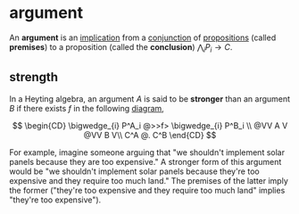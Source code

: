 # argument

<!-- prettier-ignore -->
An **argument** is an [implication](../math/type-theory/curry-howard.md) from a
[conjunction](../math/type-theory/curry-howard.md) of [propositions](../math/type-theory/proposition.md) (called **premises**)
to a proposition (called the **conclusion**) $\bigwedge_{i} P_i \to C$.

## strength

In a Heyting algebra, an argument $A$ is said to be **stronger** than an
argument $B$ if there exists $f$ in the following
[diagram](../math/category-theory/diagram.md),

$$
\begin{CD}
\bigwedge_{i} P^A_i @>>f> \bigwedge_{i} P^B_i \\
@VV A V @VV B V\\
C^A @. C^B
\end{CD}
$$

For example, imagine someone arguing that "we shouldn't implement solar panels
because they are too expensive." A stronger form of this argument would be "we
shouldn't implement solar panels because they're too expensive and they require
too much land." The premises of the latter imply the former ("they're too
expensive and they require too much land" implies "they're too expensive").
